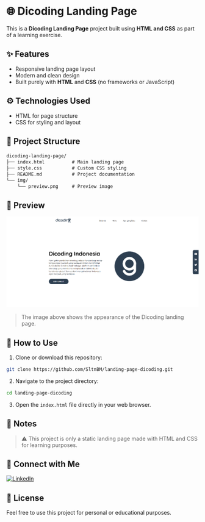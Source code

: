 # 🌐 Dicoding Landing Page
This is a **Dicoding Landing Page** project built using **HTML and CSS** as part of a learning exercise.

## ✨ Features
- Responsive landing page layout
- Modern and clean design
- Built purely with **HTML** and **CSS** (no frameworks or JavaScript)

## ⚙️ Technologies Used
- HTML for page structure
- CSS for styling and layout

## 📁 Project Structure
```plaintext
dicoding-landing-page/
├── index.html          # Main landing page
├── style.css           # Custom CSS styling
├── README.md           # Project documentation
└── img/
    └── preview.png     # Preview image
```

## 📸 Preview
![Landing Page Preview](img/preview.png)
> The image above shows the appearance of the Dicoding landing page.

## 🚀 How to Use
1. Clone or download this repository:
```bash
git clone https://github.com/SltnBM/landing-page-dicoding.git
```
2. Navigate to the project directory:
```bash
cd landing-page-dicoding
```
3. Open the `index.html` file directly in your web browser.

## 📌 Notes
> ⚠️ This project is only a static landing page made with HTML and CSS for learning purposes.

## 🤝 Connect with Me
[![LinkedIn](https://img.shields.io/badge/LinkedIn-Sultan%20Badra-blue?logo=linkedin&logoColor=white&style=flat-square)](https://www.linkedin.com/in/sultan-badra)

## 📄 License
Feel free to use this project for personal or educational purposes.